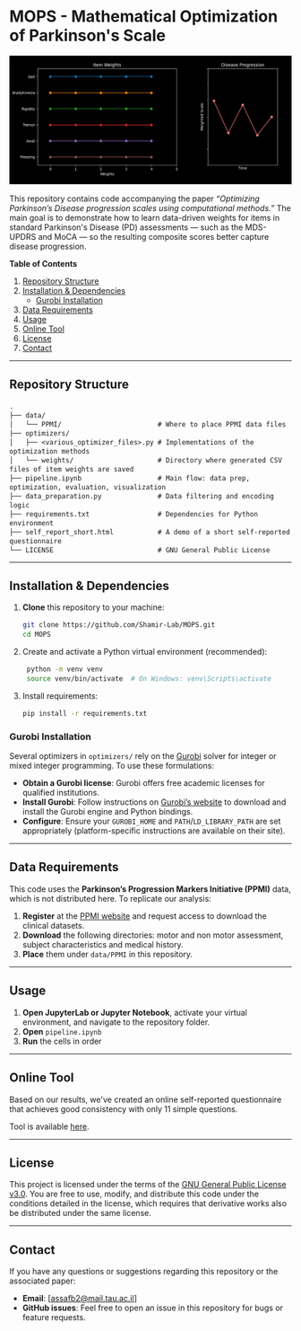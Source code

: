 # MOPS - Mathematical Optimization of Parkinson's Scale

![MOPS Illustartion](./mops_animation_dark.gif)

This repository contains code accompanying the paper *“Optimizing Parkinson’s Disease progression scales using computational methods.”* The main goal is to demonstrate how to learn data-driven weights for items in standard Parkinson's Disease (PD) assessments — such as the MDS-UPDRS and MoCA — so the resulting composite scores better capture disease progression.

**Table of Contents**  
1. [Repository Structure](#repository-structure)  
2. [Installation & Dependencies](#installation--dependencies)  
   - [Gurobi Installation](#gurobi-installation)  
3. [Data Requirements](#data-requirements)
5. [Usage](#usage)
6. [Online Tool](#online-tool)
7. [License](#license)  
8. [Contact](#contact)

---

## Repository Structure

```text
.
├── data/
│   └── PPMI/                        # Where to place PPMI data files
├── optimizers/
│   ├── <various_optimizer_files>.py # Implementations of the optimization methods
│   └── weights/                     # Directory where generated CSV files of item weights are saved
├── pipeline.ipynb                   # Main flow: data prep, optimization, evaluation, visualization
├── data_preparation.py              # Data filtering and encoding logic
├── requirements.txt                 # Dependencies for Python environment
├── self_report_short.html           # A demo of a short self-reported questionnaire
└── LICENSE                          # GNU General Public License
```

---

## Installation & Dependencies

1. **Clone** this repository to your machine:
   ```bash
   git clone https://github.com/Shamir-Lab/MOPS.git
   cd MOPS
   ```

2. Create and activate a Python virtual environment (recommended):
   ```bash
    python -m venv venv
    source venv/bin/activate  # On Windows: venv\Scripts\activate
    ```

3. Install requirements:
    ```bash
    pip install -r requirements.txt
    ```

### Gurobi Installation 

Several optimizers in `optimizers/` rely on the [Gurobi](https://www.gurobi.com) solver for integer or mixed integer programming.
To use these formulations: 
- **Obtain a Gurobi license**: Gurobi offers free academic licenses for qualified institutions.
- **Install Gurobi**: Follow instructions on [Gurobi’s website](https://www.gurobi.com/documentation/) to download and install the Gurobi engine and Python bindings.
- **Configure**: Ensure your `GUROBI_HOME` and `PATH`/`LD_LIBRARY_PATH` are set appropriately (platform-specific instructions are available on their site).
  
---

## Data Requirements

This code uses the **Parkinson’s Progression Markers Initiative (PPMI)** data, which is not distributed here.
To replicate our analysis:
1. **Register** at the [PPMI website](https://www.ppmi-info.org) and request access to download the clinical datasets.
2. **Download** the following directories: motor and non motor assessment, subject characteristics and medical history.
3. **Place** them under `data/PPMI` in this repository.

---

## Usage 

1. **Open JupyterLab or Jupyter Notebook**, activate your virtual environment, and navigate to the repository folder.
2. **Open** `pipeline.ipynb`
3. **Run** the cells in order

---

## Online Tool 

Based on our results, we've created an online self-reported questionnaire that achieves good consistency with only 11 simple questions.

Tool is available [here](https://shamir-lab.github.io/MOPS/self_report_short.html).

---

## License

This project is licensed under the terms of the [GNU General Public License v3.0](./LICENSE). You are free to use, modify, and distribute this code under the conditions detailed in the license, which requires that derivative works also be distributed under the same license.

---

## Contact
If you have any questions or suggestions regarding this repository or the associated paper:
- **Email**: [assafb2@mail.tau.ac.il]
- **GitHub issues**: Feel free to open an issue in this repository for bugs or feature requests.
